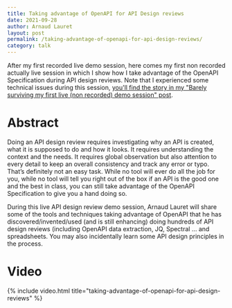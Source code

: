 ```yaml
---
title: Taking advantage of OpenAPI for API Design reviews
date: 2021-09-28
author: Arnaud Lauret
layout: post
permalink: /taking-advantage-of-openapi-for-api-design-reviews/
category: talk
---
```


After my first recorded live demo session, here comes my first non recorded actually live session in which I show how I take advantage of the OpenAPI Specification during API design reviews.
Note that I experienced some technical issues during this session, [you'll find the story in my "Barely surviving my first live (non recorded) demo session" post](/barely-surviving-my-first-live-non-recorded-demo-session/). 
<!--more-->

# Abstract

Doing an API design review requires investigating why an API is created, what it is supposed to do and how it looks.
It requires understanding the context and the needs.
It requires global observation but also attention to every detail to keep an overall consistency and track any error or typo.
That’s definitely not an easy task.
While no tool will ever do all the job for you, while no tool will tell you right out of the box if an API is the good one and the best in class, you can still take advantage of the OpenAPI Specification to give you a hand doing so.

During this live API design review demo session, Arnaud Lauret will share some of the tools and techniques taking advantage of OpenAPI that he has discovered/invented/used (and is still enhancing) doing hundreds of API design reviews (including OpenAPI data extraction, JQ, Spectral … and spreadsheets. You may also incidentally learn some API design principles in the process.

# Video

{% include video.html title="taking-advantage-of-openapi-for-api-design-reviews" %}